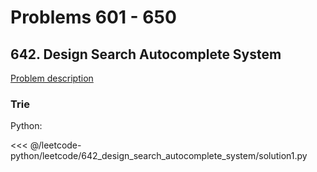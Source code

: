 # Problems 601 - 650

## 642. Design Search Autocomplete System

[Problem description](https://leetcode.com/problems/design-search-autocomplete-system/)

### Trie

Python:

<<< @/leetcode-python/leetcode/642_design_search_autocomplete_system/solution1.py
